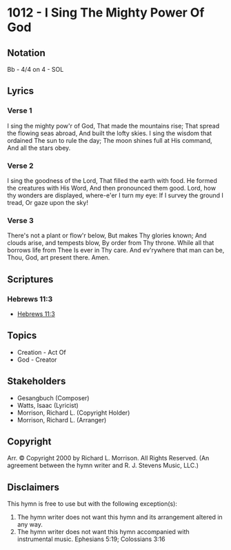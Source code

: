 # 1012 - I Sing The Mighty Power Of God

## Notation

Bb - 4/4 on 4 - SOL

## Lyrics

### Verse 1

I sing the mighty pow'r of God, That made the mountains rise; That spread the flowing seas abroad, And built the lofty skies. I sing the wisdom that ordained The sun to rule the day; The moon shines full at His command, And all the stars obey.

### Verse 2

I sing the goodness of the Lord, That filled the earth with food. He formed the creatures with His Word, And then pronounced them good. Lord, how thy wonders are displayed, where-e'er I turn my eye: If I survey the ground I tread, Or gaze upon the sky!

### Verse 3

There's not a plant or flow'r below, But makes Thy glories known; And clouds arise, and tempests blow, By order from Thy throne. While all that borrows life from Thee Is ever in Thy care. And ev'rywhere that man can be, Thou, God, art present there. Amen.


## Scriptures

### Hebrews 11:3

- [Hebrews 11:3](https://www.biblegateway.com/passage/?search=Hebrews%2011%3A3)


## Topics

- Creation - Act Of
- God - Creator

## Stakeholders

- Gesangbuch (Composer)
- Watts, Isaac (Lyricist)
- Morrison, Richard L. (Copyright Holder)
- Morrison, Richard L. (Arranger)

## Copyright

Arr. © Copyright 2000 by Richard L. Morrison. All Rights Reserved.
(An agreement between the hymn writer and R. J. Stevens Music, LLC.)

## Disclaimers

This hymn is free to use but with the following exception(s):
1. The hymn writer does not want this hymn and its arrangement altered in any way.
2. The hymn writer does not want this hymn accompanied with instrumental music.
Ephesians 5:19; Colossians 3:16

